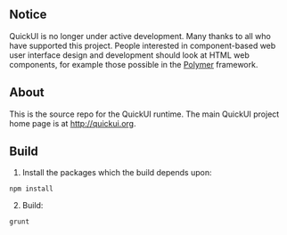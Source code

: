 Notice
------
QuickUI is no longer under active development.
Many thanks to all who have supported this project. People interested in
component-based web user interface design and development should look at
HTML web components, for example those possible in the
[Polymer](http://polymer-project.org) framework.

About
-----
This is the source repo for the QuickUI runtime.
The main QuickUI project home page is at http://quickui.org. 

Build
-----

1. Install the packages which the build depends upon:

  ```
  npm install
  ```

2. Build:

  ```
  grunt
  ```
